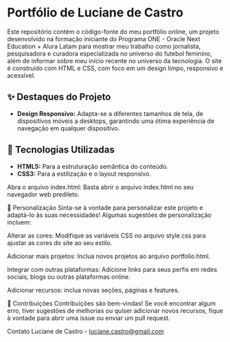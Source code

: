 # Portfólio de Luciane de Castro

Este repositório contém o código-fonte do meu portfólio online, um projeto desenvolvido na formação iniciante do Programa ONE - Oracle Next Education + Alura Latam
para mostrar meu trabalho como jornalista, pesquisadora e curadora especializada no universo do futebol feminino, além de informar sobre meu início recente no 
universo da tecnologia. 
O site é construído com HTML e CSS, com foco em um design limpo, responsivo e acessível.

## ✨ Destaques do Projeto

* **Design Responsivo:**  Adapta-se a diferentes tamanhos de tela, de dispositivos móveis a desktops, garantindo uma ótima experiência de navegação em qualquer dispositivo.

## 🚀 Tecnologias Utilizadas

* **HTML5:**  Para a estruturação semântica do conteúdo.
* **CSS3:**  Para a estilização e o layout responsivo.

Abra o arquivo index.html: Basta abrir o arquivo index.html no seu navegador web predileto.

🎨 Personalização
Sinta-se à vontade para personalizar este projeto e adaptá-lo às suas necessidades! Algumas sugestões de personalização incluem:

Alterar as cores: Modifique as variáveis CSS no arquivo style.css para ajustar as cores do site ao seu estilo.

Adicionar mais projetos: Inclua novos projetos ao arquivo portfolio.html.

Integrar com outras plataformas: Adicione links para seus perfis em redes sociais, blogs ou outras plataformas online.

Adicionar recursos: inclua novas seções, páginas e features.

🤝 Contribuições
Contribuições são bem-vindas! Se você encontrar algum erro, tiver sugestões de melhorias ou quiser adicionar novos recursos, fique à vontade para abrir uma issue ou enviar um pull request.

Contato
Luciane de Castro - luciane.castro@gmail.com
